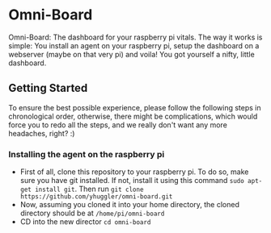 # Omni-Board

Omni-Board: The dashboard for your raspberry pi vitals. The way it works is simple: You install an agent on your raspberry pi, setup the dashboard on a webserver (maybe on that very pi) and voila! You got yourself a nifty, little dashboard.

## Getting Started

To ensure the best possible experience, please follow the following steps in chronological order, otherwise, there might be complications, which would force you to redo all the steps, and we really don't want any more headaches, right? :)

### Installing the agent on the raspberry pi

- First of all, clone this repository to your raspberry pi. To do so, make sure you have git installed. If not, install it using this command `sudo apt-get install git`. Then run `git clone https://github.com/yhuggler/omni-board.git`
- Now, assuming you cloned it into your home directory, the cloned directory should be at `/home/pi/omni-board`
- CD into the new director `cd omni-board`

